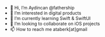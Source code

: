 - 👋 Hi, I’m Aydincan @fathership
- 👀 I’m interested in digital products
- 🌱 I’m currently learning Swift & SwiftUI
- 💞️ I’m looking to collaborate on iOS projects
- 📫 How to reach me ataberk[at]gmail

<!---
fathership/fathership is a ✨ special ✨ repository because its `README.md` (this file) appears on your GitHub profile.
You can click the Preview link to take a look at your changes.
--->

